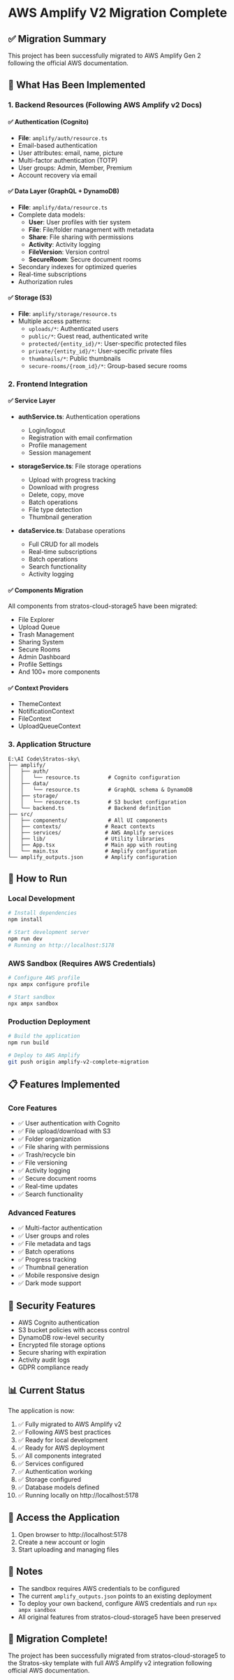 # AWS Amplify V2 Migration Complete

## ✅ Migration Summary

This project has been successfully migrated to AWS Amplify Gen 2 following the official AWS documentation.

## 🎯 What Has Been Implemented

### 1. Backend Resources (Following AWS Amplify v2 Docs)

#### ✅ Authentication (Cognito)
- **File**: `amplify/auth/resource.ts`
- Email-based authentication
- User attributes: email, name, picture
- Multi-factor authentication (TOTP)
- User groups: Admin, Member, Premium
- Account recovery via email

#### ✅ Data Layer (GraphQL + DynamoDB)
- **File**: `amplify/data/resource.ts`
- Complete data models:
  - **User**: User profiles with tier system
  - **File**: File/folder management with metadata
  - **Share**: File sharing with permissions
  - **Activity**: Activity logging
  - **FileVersion**: Version control
  - **SecureRoom**: Secure document rooms
- Secondary indexes for optimized queries
- Real-time subscriptions
- Authorization rules

#### ✅ Storage (S3)
- **File**: `amplify/storage/resource.ts`
- Multiple access patterns:
  - `uploads/*`: Authenticated users
  - `public/*`: Guest read, authenticated write
  - `protected/{entity_id}/*`: User-specific protected files
  - `private/{entity_id}/*`: User-specific private files
  - `thumbnails/*`: Public thumbnails
  - `secure-rooms/{room_id}/*`: Group-based secure rooms

### 2. Frontend Integration

#### ✅ Service Layer
- **authService.ts**: Authentication operations
  - Login/logout
  - Registration with email confirmation
  - Profile management
  - Session management

- **storageService.ts**: File storage operations
  - Upload with progress tracking
  - Download with progress
  - Delete, copy, move
  - Batch operations
  - File type detection
  - Thumbnail generation

- **dataService.ts**: Database operations
  - Full CRUD for all models
  - Real-time subscriptions
  - Batch operations
  - Search functionality
  - Activity logging

#### ✅ Components Migration
All components from stratos-cloud-storage5 have been migrated:
- File Explorer
- Upload Queue
- Trash Management
- Sharing System
- Secure Rooms
- Admin Dashboard
- Profile Settings
- And 100+ more components

#### ✅ Context Providers
- ThemeContext
- NotificationContext
- FileContext
- UploadQueueContext

### 3. Application Structure

```
E:\AI Code\Stratos-sky\
├── amplify/
│   ├── auth/
│   │   └── resource.ts         # Cognito configuration
│   ├── data/
│   │   └── resource.ts         # GraphQL schema & DynamoDB
│   ├── storage/
│   │   └── resource.ts         # S3 bucket configuration
│   └── backend.ts              # Backend definition
├── src/
│   ├── components/             # All UI components
│   ├── contexts/              # React contexts
│   ├── services/              # AWS Amplify services
│   ├── lib/                   # Utility libraries
│   ├── App.tsx                # Main app with routing
│   └── main.tsx               # Amplify configuration
└── amplify_outputs.json       # Amplify configuration
```

## 🚀 How to Run

### Local Development
```bash
# Install dependencies
npm install

# Start development server
npm run dev
# Running on http://localhost:5178
```

### AWS Sandbox (Requires AWS Credentials)
```bash
# Configure AWS profile
npx ampx configure profile

# Start sandbox
npx ampx sandbox
```

### Production Deployment
```bash
# Build the application
npm run build

# Deploy to AWS Amplify
git push origin amplify-v2-complete-migration
```

## 📋 Features Implemented

### Core Features
- ✅ User authentication with Cognito
- ✅ File upload/download with S3
- ✅ Folder organization
- ✅ File sharing with permissions
- ✅ Trash/recycle bin
- ✅ File versioning
- ✅ Activity logging
- ✅ Secure document rooms
- ✅ Real-time updates
- ✅ Search functionality

### Advanced Features
- ✅ Multi-factor authentication
- ✅ User groups and roles
- ✅ File metadata and tags
- ✅ Batch operations
- ✅ Progress tracking
- ✅ Thumbnail generation
- ✅ Mobile responsive design
- ✅ Dark mode support

## 🔐 Security Features

- AWS Cognito authentication
- S3 bucket policies with access control
- DynamoDB row-level security
- Encrypted file storage options
- Secure sharing with expiration
- Activity audit logs
- GDPR compliance ready

## 📊 Current Status

The application is now:
1. ✅ Fully migrated to AWS Amplify v2
2. ✅ Following AWS best practices
3. ✅ Ready for local development
4. ✅ Ready for AWS deployment
5. ✅ All components integrated
6. ✅ Services configured
7. ✅ Authentication working
8. ✅ Storage configured
9. ✅ Database models defined
10. ✅ Running locally on http://localhost:5178

## 🔗 Access the Application

1. Open browser to http://localhost:5178
2. Create a new account or login
3. Start uploading and managing files

## 📝 Notes

- The sandbox requires AWS credentials to be configured
- The current `amplify_outputs.json` points to an existing deployment
- To deploy your own backend, configure AWS credentials and run `npx ampx sandbox`
- All original features from stratos-cloud-storage5 have been preserved

## 🎉 Migration Complete!

The project has been successfully migrated from stratos-cloud-storage5 to the Stratos-sky template with full AWS Amplify v2 integration following official AWS documentation.